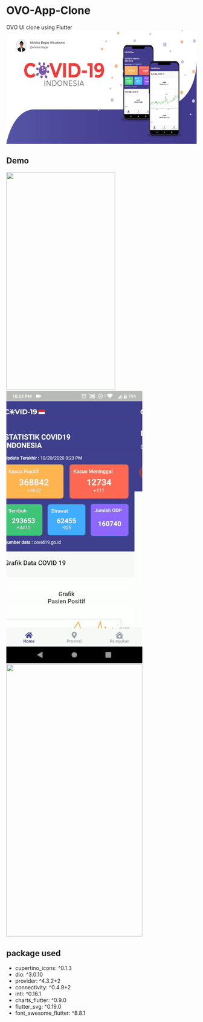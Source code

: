 # OVO-App-Clone
OVO UI clone using Flutter\
<img src="https://github.com/AloisiusBagas/Covid19-Indonesia/blob/master/Screenshoot/banner.jpg" width="614" height="300">

## Demo
<img src="https://github.com/AloisiusBagas/Covid19-Indonesia/blob/master/Screenshoot/Home.gif" width="288" height="576">
<img src="https://github.com/AloisiusBagas/Covid19-Indonesia/blob/master/Screenshoot/Provinsi.gif" width="360" height="720">
<img src="https://github.com/AloisiusBagas/Covid19-Indonesia/blob/master/Screenshoot/Rumah-sakit.gif" width="360" height="720">

## package used
  - cupertino_icons: ^0.1.3
  - dio: ^3.0.10
  - provider: ^4.3.2+2
  - connectivity: ^0.4.9+2
  - intl: ^0.16.1
  - charts_flutter: ^0.9.0
  - flutter_svg: ^0.19.0
  - font_awesome_flutter: ^8.8.1

